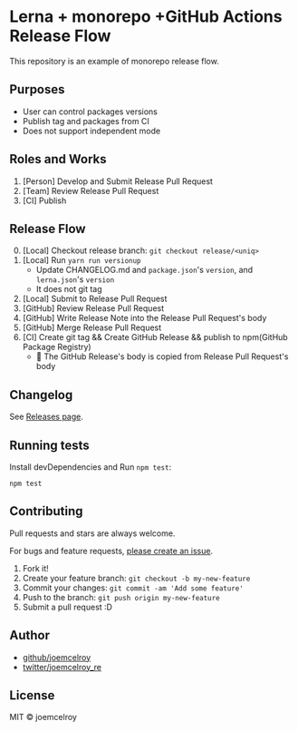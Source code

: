 # Lerna + monorepo +GitHub Actions Release Flow

This repository is an example of monorepo release flow.

## Purposes

- User can control packages versions
- Publish tag and packages from CI
- Does not support independent mode

## Roles and Works

1. [Person] Develop and Submit Release Pull Request
2. [Team] Review Release Pull Request
3. [CI] Publish

## Release Flow

0. [Local] Checkout release branch: `git checkout release/<uniq>`
1. [Local] Run `yarn run versionup`
    - Update CHANGELOG.md and `package.json`'s `version`, and `lerna.json`'s `version`
    - It does not git tag
2. [Local] Submit to Release Pull Request
3. [GitHub] Review Release Pull Request
4. [GitHub] Write Release Note into the Release Pull Request's body
4. [GitHub] Merge Release Pull Request
5. [CI] Create git tag && Create GitHub Release && publish to npm(GitHub Package Registry)
    - :memo: The GitHub Release's body is copied from Release Pull Request's body

## Changelog

See [Releases page](https://github.com/joemcelroy/lerna-monorepo-github-actions-release/releases).

## Running tests

Install devDependencies and Run `npm test`:

    npm test

## Contributing

Pull requests and stars are always welcome.

For bugs and feature requests, [please create an issue](https://github.com/joemcelroy/lerna-monorepo-github-actions-release/issues).

1. Fork it!
2. Create your feature branch: `git checkout -b my-new-feature`
3. Commit your changes: `git commit -am 'Add some feature'`
4. Push to the branch: `git push origin my-new-feature`
5. Submit a pull request :D

## Author

- [github/joemcelroy](https://github.com/joemcelroy)
- [twitter/joemcelroy_re](https://twitter.com/joemcelroy_re)

## License

MIT © joemcelroy
